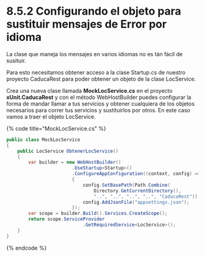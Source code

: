 # 8.5.2 Configurando el objeto para sustituir mensajes de Error por idioma

La clase que maneja los mensajes en varios idiomas no es tán fácil de susituir.

Para esto necesitamos obtener acceso a la clase Startup.cs de nuestro proyecto CaducaRest para poder obtener un objeto de la clase LocService. 

Crea una nueva clase llamada **MockLocService.cs** en el proyecto **xUnit.CaducaRest** y con el método WebHostBuilder puedes configurar la forma de mandar llamar a tus servicios y obtener cualquiera de los objetos necesarios para correr tus servicios y sustituirlos por otros. En este caso vamos a traer el objeto LocService.

{% code title="MockLocService.cs" %}
```csharp
public class MockLocService
{
    public LocService ObtenerLocService()
    {
        var builder = new WebHostBuilder()
                        .UseStartup<Startup>()
                        .ConfigureAppConfiguration((context, config) =>
                        {
                            config.SetBasePath(Path.Combine(
                                Directory.GetCurrentDirectory(),
                                "..", "..", "..", "..", "CaducaRest"));
                            config.AddJsonFile("appsettings.json");
                        });
        var scope = builder.Build().Services.CreateScope();
        return scope.ServiceProvider
                            .GetRequiredService<LocService>();
    }
}
```
{% endcode %}

